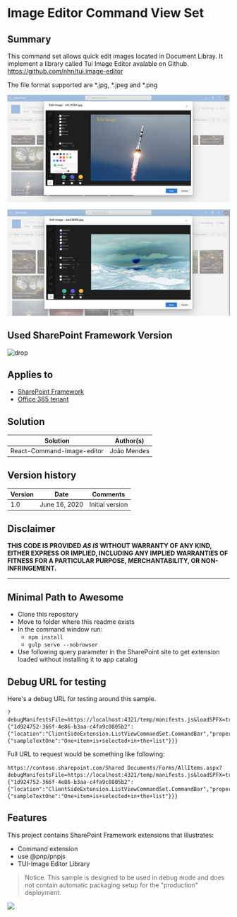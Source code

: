 # Image Editor Command View Set

## Summary
This command set allows  quick edit images located in Document Libray. It implement a library called Tui Image Editor  avalable on Github. https://github.com/nhn/tui.image-editor

The file format supported are *.jpg, *.jpeg and *.png



![react-command-image-editor](./assets/Screenshot1.png)

![react-command-image-editor](./assets/Screenshot2.png)

## Used SharePoint Framework Version 
![drop](https://img.shields.io/badge/version-1.10-green.svg)

## Applies to

* [SharePoint Framework](http://dev.office.com/sharepoint/docs/spfx/sharepoint-framework-overview)
* [Office 365 tenant](http://dev.office.com/sharepoint/docs/spfx/set-up-your-developer-tenant)

## Solution

Solution|Author(s)
--------|---------
React-Command-image-editor | João Mendes

## Version history

Version|Date|Comments
-------|----|--------
1.0|June 16, 2020|Initial version


## Disclaimer
**THIS CODE IS PROVIDED *AS IS* WITHOUT WARRANTY OF ANY KIND, EITHER EXPRESS OR IMPLIED, INCLUDING ANY IMPLIED WARRANTIES OF FITNESS FOR A PARTICULAR PURPOSE, MERCHANTABILITY, OR NON-INFRINGEMENT.**

---

## Minimal Path to Awesome

- Clone this repository
- Move to folder where this readme exists
- In the command window run:
  - `npm install`
  - `gulp serve --nobrowser`
- Use following query parameter in the SharePoint site to get extension loaded without installing it to app catalog

## Debug URL for testing
Here's a debug URL for testing around this sample. 

```
?debugManifestsFile=https://localhost:4321/temp/manifests.js&loadSPFX=true&customActions={"1d924752-366f-4e86-b3aa-c4fa9c0805b2":{"location":"ClientSideExtension.ListViewCommandSet.CommandBar","properties":{"sampleTextOne":"One+item+is+selected+in+the+list"}}}
```
Full URL to request would be something like following:

```
https://contoso.sharepoint.com/Shared Documents/Forms/AllItems.aspx?debugManifestsFile=https://localhost:4321/temp/manifests.js&loadSPFX=true&customActions={"1d924752-366f-4e86-b3aa-c4fa9c0805b2":{"location":"ClientSideExtension.ListViewCommandSet.CommandBar","properties":{"sampleTextOne":"One+item+is+selected+in+the+list"}}}
```

## Features
This project contains SharePoint Framework extensions that illustrates:
* Command extension
* use @pnp/pnpjs
* TUI-Image Editor Library

> Notice. This sample is designed to be used in debug mode and does not contain automatic packaging setup for the "production" deployment.

<img src="https://telemetry.sharepointpnp.com/sp-dev-fx-extensions/samples/react-command-image-editor" />
